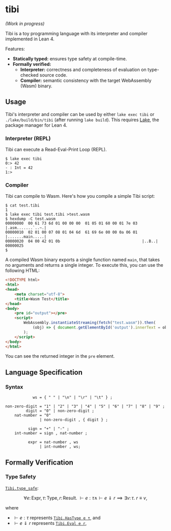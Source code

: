 # tibi

_(Work in progress)_

Tibi is a toy programming language with its interpreter and compiler implemented in Lean 4.

Features:
- **Statically typed:** ensures type safety at compile-time.  
- **Formally verified:**
    - **Interpreter:** correctness and completeness of evaluation on type-checked source code.
    - **Compiler:** semantic consistency with the target WebAssembly (Wasm) binary.

## Usage

Tibi's interpreter and compiler can be used by either `lake exec tibi` or `./lake/build/bin/tibi` (after running `lake build`).
This requires [Lake](https://lean-lang.org/lean4/doc/setup.html), the package manager for Lean 4.

### Interpreter (REPL)

Tibi can execute a Read-Eval-Print Loop (REPL).

```console
$ lake exec tibi
0:> 42
- : Int = 42
1:>
```

### Compiler

Tibi can compile to Wasm.
Here's how you compile a simple Tibi script:

```console
$ cat test.tibi
1
$ lake exec tibi test.tibi >test.wasm
$ hexdump -C test.wasm
00000000  00 61 73 6d 01 00 00 00  01 05 01 60 00 01 7e 03  |.asm.......`..~.|
00000010  02 01 00 07 08 01 04 6d  61 69 6e 00 00 0a 06 01  |.......main.....|
00000020  04 00 42 01 0b                                    |..B..|
00000025
$
```

A compiled Wasm binary exports a single function named `main`, that takes no arguments and returns a single integer.
To execute this, you can use the following HTML:

```html
<!DOCTYPE html>
<html>
<head>
    <meta charset="utf-8">
    <title>Wasm Test</title>
</head>
<body>
    <pre id="output"></pre>
    <script>
        WebAssembly.instantiateStreaming(fetch("test.wasm")).then(
            (obj) => { document.getElementById('output').innerText = obj.instance.exports.main() },
        );
    </script>
</body>
</html>
```

You can see the returned integer in the `pre` element.

## Language Specification

### Syntax

```ebnf
            ws = { " " | "\n" | "\r" | "\t" } ;

non-zero-digit = "1" | "2" | "3" | "4" | "5" | "6" | "7" | "8" | "9" ;
         digit = "0" | non-zero-digit ;
    nat-number = "0"
               | non-zero-digit , { digit } ;

          sign = "+" | "-" ;
    int-number = sign , nat-number ;

          expr = nat-number , ws
               | int-number , ws;
```

<!--
### Semantics

-->

## Formally Verification

### Type Safety

[`Tibi.type_safe`](./Tibi/Props/Typing.lean):
```math
\forall e \colon \mathrm{Expr}, \tau \colon \mathrm{Type}, r \colon \mathrm{Result}.~
\vdash e : \tau \land \vdash e \Downarrow r \implies \exists v \colon \tau .~ r \equiv v,
```
where
- $\vdash e : \tau$ represents [`Tibi.HasType e τ`](./Tibi/Typing.lean), and
- $\vdash e \Downarrow r$ represents [`Tibi.Eval e r`](./Tibi/Semantics.lean),

<!--
### Semantic Consistency

When Tibi expressions are compiled into WebAssembly (Wasm) binaries,
the semantics of Tibi must align with [the operational semantics of Wasm](https://webassembly.github.io/spec/core/exec/index.html) to ensure consistency.
`Expr.compile_correct` gives a proof of the following statement:
```math
\forall e, r.
    \vdash e \Downarrow r \implies
    \mathop{\mathtt{Expr.compile}}(e)\ \mathit{instr}^*
        \hookrightarrow (\mathop{\mathsf{i64.const}} r)\ \mathit{instr}^*
,
```
where $\mathit{instr}^*$ is a continuation.
-->
